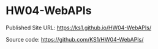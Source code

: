 # HW04-WebAPIs
Published Site URL: https://ks1.github.io/HW04-WebAPIs/ 

Source code: https://github.com/KS1/HW04-WebAPIs/
